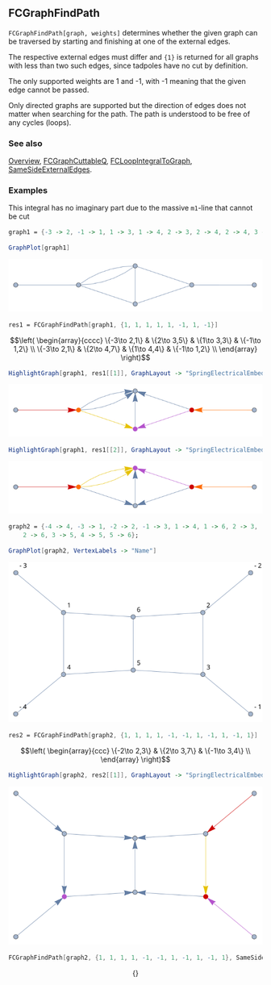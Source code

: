 ## FCGraphFindPath

`FCGraphFindPath[graph, weights]` determines whether the given graph can be traversed by starting and finishing at one of the external edges.

The respective external edges must differ and `{1}` is returned for all graphs with less than two such edges, since tadpoles have no cut by definition.

The only supported weights are 1 and -1, with -1 meaning that the given edge cannot be passed.

Only directed graphs are supported but the direction of edges does not matter when searching for the path. The path is understood to be free of any cycles (loops).

### See also

[Overview](Extra/FeynCalc.md), [FCGraphCuttableQ](FCGraphCuttableQ.md), [FCLoopIntegralToGraph](FCLoopIntegralToGraph.md), [SameSideExternalEdges](SameSideExternalEdges.md).

### Examples

This integral has no imaginary part due to the massive `m1`-line that cannot be  cut

```mathematica
graph1 = {-3 -> 2, -1 -> 1, 1 -> 3, 1 -> 4, 2 -> 3, 2 -> 4, 2 -> 4, 3 -> 4};
```

```mathematica
GraphPlot[graph1]
```

![1ak8ujeaxy5t3](img/1ak8ujeaxy5t3.svg)

```mathematica
res1 = FCGraphFindPath[graph1, {1, 1, 1, 1, 1, -1, 1, -1}]
```

$$\left(
\begin{array}{cccc}
 \{-3\to 2,1\} & \{2\to 3,5\} & \{1\to 3,3\} & \{-1\to 1,2\} \\
 \{-3\to 2,1\} & \{2\to 4,7\} & \{1\to 4,4\} & \{-1\to 1,2\} \\
\end{array}
\right)$$

```mathematica
HighlightGraph[graph1, res1[[1]], GraphLayout -> "SpringElectricalEmbedding"]
```

![1pgx7tpi7v61b](img/1pgx7tpi7v61b.svg)

```mathematica
HighlightGraph[graph1, res1[[2]], GraphLayout -> "SpringElectricalEmbedding"]
```

![0n46uoe6w24dg](img/0n46uoe6w24dg.svg)

```mathematica
graph2 = {-4 -> 4, -3 -> 1, -2 -> 2, -1 -> 3, 1 -> 4, 1 -> 6, 2 -> 3, 
    2 -> 6, 3 -> 5, 4 -> 5, 5 -> 6};
```

```mathematica
GraphPlot[graph2, VertexLabels -> "Name"]
```

![0i0qkwnvhlnmi](img/0i0qkwnvhlnmi.svg)

```mathematica
res2 = FCGraphFindPath[graph2, {1, 1, 1, 1, -1, -1, 1, -1, 1, -1, 1}]
```

$$\left(
\begin{array}{ccc}
 \{-2\to 2,3\} & \{2\to 3,7\} & \{-1\to 3,4\} \\
\end{array}
\right)$$

```mathematica
HighlightGraph[graph2, res2[[1]], GraphLayout -> "SpringElectricalEmbedding"]
```

![0833y1scsk90z](img/0833y1scsk90z.svg)

```mathematica
FCGraphFindPath[graph2, {1, 1, 1, 1, -1, -1, 1, -1, 1, -1, 1}, SameSideExternalEdges -> {-1, -2}]
```

$$\{\}$$